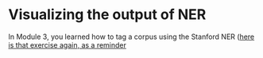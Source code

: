 # Visualizing the output of NER

In Module 3, you learned how to tag a corpus using the Stanford NER ([here is that exercise again, as a reminder](https://github.com/hist3907b-winter2015/module3-wranglingdata/blob/master/ner.md)

